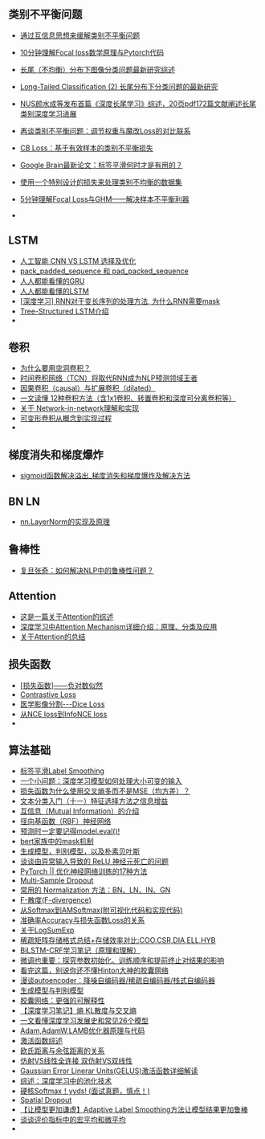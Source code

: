 

## 类别不平衡问题

- [通过互信息思想来缓解类别不平衡问题](https://mp.weixin.qq.com/s?__biz=MzIwMTc4ODE0Mw==&mid=2247509465&idx=2&sn=1a637068c358970af1ba1bfd1e4b0536&chksm=96ea7a59a19df34f0734d645ba02e33f3df5ac7be442dac471b4799569140c0d0d7d10f27fb9&mpshare=1&scene=24&srcid=0731eGYCh4BPeAvF1wsGhaBR&sharer_sharetime=1596188396962&sharer_shareid=9d627645afe156ff11b0a8519d982bcd&exportkey=A%2FIx29Nq%2Fv5DJvAY21sw%2Fe4%3D&pass_ticket=IL%2BeHRprAt5yAlLjjC250jaLkeHDOYyDyV4vRbYX%2F0r7c3KJ%2FwPqrBhOiTesV9Z9&wx_header=0#rd)
- [10分钟理解Focal loss数学原理与Pytorch代码](https://mp.weixin.qq.com/s?__biz=MzI4MDYzNzg4Mw==&mid=2247505638&idx=3&sn=bf9ff2fe30a1212a67246f1e05464505&chksm=ebb7ee32dcc06724e4832a585f1a9162b1b53cd8f4c309f8aa47e5f744347d8668672b7b6371&mpshare=1&scene=24&srcid=0731PXzoa1oCrdWzwJl0O6wr&sharer_sharetime=1596188820788&sharer_shareid=9d627645afe156ff11b0a8519d982bcd&exportkey=A2M6ShKYApr0upqtrXiTJGk%3D&pass_ticket=IL%2BeHRprAt5yAlLjjC250jaLkeHDOYyDyV4vRbYX%2F0r7c3KJ%2FwPqrBhOiTesV9Z9&wx_header=0#rd)

- [长尾（不均衡）分布下图像分类问题最新研究综述](https://mp.weixin.qq.com/s?__biz=MzI5MDUyMDIxNA==&mid=2247500731&idx=3&sn=0fa43b9aab2ad749c6f70b2fa17b8cb8&chksm=ec1c2e42db6ba7548f64394b79c7884b05e36eab230e313a656ef71c3cef8dd8451b1b0b59f3&mpshare=1&scene=24&srcid=07316Bz3Yg3rvvzCHDKlb2mX&sharer_sharetime=1596190892137&sharer_shareid=9d627645afe156ff11b0a8519d982bcd&exportkey=AwAKM7VqpKYTLZWxlX0BMnI%3D&pass_ticket=IL%2BeHRprAt5yAlLjjC250jaLkeHDOYyDyV4vRbYX%2F0r7c3KJ%2FwPqrBhOiTesV9Z9&wx_header=0#rd)
- [Long-Tailed Classification (2) 长尾分布下分类问题的最新研究](https://zhuanlan.zhihu.com/p/158638078)
- [NUS颜水成等发布首篇《深度长尾学习》综述，20页pdf172篇文献阐述长尾类别深度学习进展](https://mp.weixin.qq.com/s?__biz=MzU2OTA0NzE2NA==&mid=2247571158&idx=1&sn=0f1813128cc8b4e89b3ba4148575ae19&chksm=fc8737c5cbf0bed3d0ba694a67608b151b2299f39154080d76076a4ee40495d5f53aee3b0453&mpshare=1&scene=24&srcid=10144yEywrDy5LBexJ7Rqp81&sharer_sharetime=1634202597255&sharer_shareid=9d627645afe156ff11b0a8519d982bcd&exportkey=A0%2Fu79C9c4chhaVsYPhEWlg%3D&pass_ticket=X1hVh%2FzYha2Fa9G%2FZWK0bpCofPY07lt8BPBNyjf1xUWYljT%2Bk%2F9q5rZ%2F%2B4bWWFme&wx_header=0#rd)
- [再谈类别不平衡问题：调节权重与魔改Loss的对比联系](https://kexue.fm/archives/7708)
- [CB Loss：基于有效样本的类别不平衡损失](https://mp.weixin.qq.com/s?__biz=Mzg5ODAzMTkyMg==&mid=2247494771&idx=1&sn=f605465cd49ccf808e5dcd89833d06d6&chksm=c06a642ef71ded3872b5d79629b7f91b44e47ea8126e6cd4d40ab25806bebd7a55f8e36e9e48&mpshare=1&scene=24&srcid=0410uIDzSiQmZcw7Ze4KLvHX&sharer_sharetime=1618024133785&sharer_shareid=9d627645afe156ff11b0a8519d982bcd&exportkey=A3%2BfhPu4WaPYypNvLLOSfCs%3D&pass_ticket=X1hVh%2FzYha2Fa9G%2FZWK0bpCofPY07lt8BPBNyjf1xUWYljT%2Bk%2F9q5rZ%2F%2B4bWWFme&wx_header=0#rd)
- [Google Brain最新论文：标签平滑何时才是有用的？](https://www.jiqizhixin.com/articles/2019-07-09-7)
- [使用一个特别设计的损失来处理类别不均衡的数据集](https://www.toutiao.com/article/6764709766112477699/)
- [5分钟理解Focal Loss与GHM——解决样本不平衡利器](https://zhuanlan.zhihu.com/p/80594704)
- 

## LSTM

- [人工智能 CNN VS LSTM 选择及优化](https://www.dazhuanlan.com/dbray/topics/1519290)
- [pack_padded_sequence 和 pad_packed_sequence](https://zhuanlan.zhihu.com/p/342685890)
- [人人都能看懂的GRU](https://zhuanlan.zhihu.com/p/32481747)
- [人人都能看懂的LSTM](https://zhuanlan.zhihu.com/p/32085405)
- [[深度学习] RNN对于变长序列的处理方法, 为什么RNN需要mask](https://blog.csdn.net/zwqjoy/article/details/95050794)
- [Tree-Structured LSTM介绍](https://zhuanlan.zhihu.com/p/36608614)
- 

## 卷积
- [为什么要用空洞卷积？](https://mp.weixin.qq.com/s?__biz=MzAxMjMwODMyMQ==&mid=2456342851&idx=4&sn=6556c82aaf414df0ee60774a0da98c25&chksm=8c2fab4dbb58225b6892f242ba5a881fd003d1fcc10c2d081a82fad38beb6a084c292cd36cf6&scene=0&xtrack=1&exportkey=Ay8QN8s%2FMncipMjJc0MBypo%3D&pass_ticket=LlL6Ad5uohnLAlqJrzan%2BA5dDM3m9%2Bnl4L%2FaTWpnfTNnifRhbExGygOrgXBzVB7b&wx_header=0#rd)
- [时间卷积网络（TCN）将取代RNN成为NLP预测领域王者](https://www.toutiao.com/article/6753489961078489612/)
- [因果卷积（causal）与扩展卷积（dilated）](https://blog.csdn.net/tonygsw/article/details/81280364)
- [一文读懂 12种卷积方法（含1x1卷积、转置卷积和深度可分离卷积等）](https://mp.weixin.qq.com/s?__biz=MzI0NDUwNzYzMg==&mid=2247485405&idx=1&sn=61077d5709b0361f57bd86e3eb2ba580&chksm=e95df142de2a78548aa27a082bd511b54bfb9f76f9f430f17079c184f37006c111917874afe2&mpshare=1&scene=24&srcid=0924obMS666axIi3wDfaGvQh&sharer_sharetime=1569337834116&sharer_shareid=9d627645afe156ff11b0a8519d982bcd&pass_ticket=5l2GTJoNs3UnPjzRsDzXqTZBP6%2Btylp4BwIFxk3aFUwONC5l8MJz3gdjYHCbXS%2FH#rd)
- [关于 Network-in-network理解和实现](https://blog.csdn.net/m0_37561765/article/details/78874699)
- [可变形卷积从概念到实现过程](https://blog.csdn.net/LEEANG121/article/details/104234927)
- 

## 梯度消失和梯度爆炸
- [sigmoid函数解决溢出_梯度消失和梯度爆炸及解决方法](https://blog.csdn.net/weixin_39612726/article/details/111391713)

## BN LN
- [nn.LayerNorm的实现及原理](https://blog.csdn.net/weixin_41978699/article/details/122778085)

## 鲁棒性
- [复旦张奇：如何解决NLP中的鲁棒性问题？](https://mp.weixin.qq.com/s?__biz=MzU5ODg0MTAwMw==&mid=2247508080&idx=1&sn=3fe6c9920d93fd73c9645405ea6e95f3&chksm=febce3b4c9cb6aa2927a67bec04ca87d8cda660dbae3d25d8e381cbdbe786ef33fdf388a2973&mpshare=1&scene=24&srcid=1116RsD3z7FbUBuIFRO7emC7&sharer_sharetime=1637057596381&sharer_shareid=9d627645afe156ff11b0a8519d982bcd&exportkey=Azky0WfOZTyCjp%2BewyvxTrM%3D&pass_ticket=X1hVh%2FzYha2Fa9G%2FZWK0bpCofPY07lt8BPBNyjf1xUWYljT%2Bk%2F9q5rZ%2F%2B4bWWFme&wx_header=0#rd)


## Attention
- [这是一篇关于Attention的综述](https://zhuanlan.zhihu.com/p/148800609)
- [深度学习中Attention Mechanism详细介绍：原理、分类及应用](https://zhuanlan.zhihu.com/p/31547842)
- [关于Attention的总结](https://mp.weixin.qq.com/s/TV51xfQBvYf7E2kSmpJ0Og)


## 损失函数
- [[损失函数]——负对数似然](https://www.jianshu.com/p/61cf7f2ac53f)
- [Contrastive Loss](https://zhuanlan.zhihu.com/p/93917636)
- [医学影像分割---Dice Loss](https://zhuanlan.zhihu.com/p/86704421)
- [从NCE loss到InfoNCE loss](https://blog.csdn.net/m0_37876745/article/details/110933812)
- 

## 算法基础
- [标签平滑Label Smoothing](https://blog.csdn.net/qq_43211132/article/details/100510113)
- [一个小问题：深度学习模型如何处理大小可变的输入](https://mp.weixin.qq.com/s/jV_cqwZix6OPVhr2UxajYA)
- [损失函数为什么使用交叉熵多而不是MSE（均方差）？](https://blog.csdn.net/soga235/article/details/122094044)
- [文本分类入门（十一）特征选择方法之信息增益](http://www.blogjava.net/zhenandaci/archive/2009/03/24/261701.html)
- [互信息（Mutual Information）的介绍](https://blog.csdn.net/qq_15111861/article/details/80724278)
- [径向基函数（RBF）神经网络](https://blog.csdn.net/lin_angel/article/details/50725600)
- [预测时一定要记得model.eval()!](https://zhuanlan.zhihu.com/p/356500543)
- [bert家族中的mask机制](https://zhuanlan.zhihu.com/p/360982134)
- [生成模型，判别模型，以及朴素贝叶斯](https://blog.csdn.net/G090909/article/details/50209189)
- [谈谈由异常输入导致的 ReLU 神经元死亡的问题](https://liam.page/2018/11/30/vanishing-gradient-of-ReLU-due-to-unusual-input/)
- [PyTorch || 优化神经网络训练的17种方法](https://mp.weixin.qq.com/s?__biz=MzU1MjYzNjQwOQ==&mid=2247495246&idx=1&sn=db2fdce3a5a58db29174ab163d10778a&chksm=fbfdb4d8cc8a3dcef208aaad943cdd42616476159d8abd2d7f5a045b9db5436fb7ed151ab932&mpshare=1&scene=1&srcid=0506S7D0VBmvhlM3M83tKTi6&sharer_sharetime=1620274095789&sharer_shareid=9d627645afe156ff11b0a8519d982bcd&exportkey=A%2FmmbI4pcXfMW6PviF8A5CE%3D&pass_ticket=zQDDIUhIADOvRcLFnDfeb1%2FQJUysanjrtRnVNxo8e6uhRDnY1TW%2B8mgGkSdPrrW6&wx_header=0#rd)
- [Multi-Sample Dropout](https://blog.csdn.net/weixin_37947156/article/details/95936865)
- [常用的 Normalization 方法：BN、LN、IN、GN](https://mp.weixin.qq.com/s?__biz=MzA5ODEzMjIyMA==&mid=2247495854&idx=1&sn=e2d967621307dd2c728cc3559937e6cb&source=41#wechat_redirect)
- [F-散度(F-divergence)](https://blog.csdn.net/UESTC_C2_403/article/details/75208644)
- [从Softmax到AMSoftmax(附可视化代码和实现代码)](https://zhuanlan.zhihu.com/p/97475133)
- [准确率Accuracy与损失函数Loss的关系](https://blog.csdn.net/u014421797/article/details/104689384)
- [关于LogSumExp](https://zhuanlan.zhihu.com/p/153535799)
- [稀疏矩阵存储格式总结+存储效率对比:COO,CSR,DIA,ELL,HYB](https://www.cnblogs.com/xbinworld/p/4273506.html)
- [BiLSTM-CRF学习笔记（原理和理解）](https://www.cnblogs.com/Nobody0426/p/10712835.html)
- [微调也重要：探究参数初始化、训练顺序和提前终止对结果的影响](https://mp.weixin.qq.com/s?__biz=MzIwMTc4ODE0Mw==&mid=2247503917&idx=2&sn=fe84c23bd8c42df8181042bcb715ab47&chksm=96ea0fada19d86bbc0196c5fcb4c769aec5422f85625ba7d501c34a62618a03ce24d5352ea8e&scene=0&xtrack=1&exportkey=A0vQw2ARuljx5%2BSKTALb7zc%3D&pass_ticket=2nNdCGl4e4sq9wAo0Jz1c8Wmcz0v2Ul5F4CrBxcFYeAouMQJDtkRpzhq8COdlQLP#rd)
- [看完这篇，别说你还不懂Hinton大神的胶囊网络 ](https://www.sohu.com/a/226611009_633698)
- [漫谈autoencoder：降噪自编码器/稀疏自编码器/栈式自编码器](https://blog.csdn.net/wblgers1234/article/details/81545079)
- [生成模型与判别模型](https://blog.csdn.net/zouxy09/article/details/8195017)
- [胶囊网络：更强的可解释性](https://zhuanlan.zhihu.com/p/264910554)
- [【深度学习笔记】熵 KL散度与交叉熵](http://www.sniper97.cn/index.php/note/deep-learning/note-deep-learning/3886/)
- [一文看懂深度学习发展史和常见26个模型](https://zhuanlan.zhihu.com/p/50967380)
- [Adam,AdamW,LAMB优化器原理与代码](https://blog.csdn.net/weixin_41089007/article/details/107007221)
- [激活函数综述](https://www.cnblogs.com/YoungF/p/13424038.html)
- [欧氏距离与余弦距离的关系](https://blog.csdn.net/liuweiyuxiang/article/details/88736615)
- [仿射VS线性全连接 双仿射VS双线性](https://zhuanlan.zhihu.com/p/358079428)
- [Gaussian Error Linerar Units(GELUS)激活函数详细解读](https://mp.weixin.qq.com/s/I0fjxnNRPOkQN3wbZA0csA)
- [综述：深度学习中的池化技术](https://mp.weixin.qq.com/s?__biz=MzI5MDUyMDIxNA==&mid=2247539902&idx=2&sn=f56914d88067d5e4e4918498625df2f3&chksm=ec1cb147db6b3851bc9e65eaabd53bf011d7474f877689c66f64cbff4251fe64266147d0eb2f&mpshare=1&scene=24&srcid=0222KwjDsYBqvALlE7zhKRnL&sharer_sharetime=1613991579109&sharer_shareid=9d627645afe156ff11b0a8519d982bcd&exportkey=A%2FSuuEp93Vy8FeU%2BiqNQrRQ%3D&pass_ticket=ahSCjZBnxTVe3IcKWMxBQVeAXXap9Se8HXejNWF3PIlQHiDsRH5Yr1%2FzLdG%2FTkZA&wx_header=0#rd)
- [硬核Softmax！yyds! (面试真题，慎点！)](https://mp.weixin.qq.com/s?__biz=MzkzNDIxMzE1NQ==&mid=2247488004&idx=1&sn=e323c72c5e066def9acddaa3fdc9fdac&chksm=c241f148f536785e3283b2e554107c23e6cdffb2ca74c74c861265a0a8501f55515411fa80e1&mpshare=1&scene=24&srcid=0628rbE3Rcad0WIIky6Q0Fhm&sharer_sharetime=1624884516348&sharer_shareid=9d627645afe156ff11b0a8519d982bcd&exportkey=Aw5u9UZYxqjvVUdGR3BsI10%3D&pass_ticket=ahSCjZBnxTVe3IcKWMxBQVeAXXap9Se8HXejNWF3PIlQHiDsRH5Yr1%2FzLdG%2FTkZA&wx_header=0#rd)
- [Spatial Dropout](https://blog.csdn.net/weixin_43896398/article/details/84762943)
- [【让模型更加谦虚】Adaptive Label Smoothing方法让模型结果更加鲁棒](https://mp.weixin.qq.com/s?__biz=MzA4MDExMDEyMw==&mid=2247489910&idx=2&sn=83f64bd846aaf8b0e2dbdeba5008d472&chksm=9fa86e32a8dfe7244453a3e8226265dcd543fa4f5020a687008600fe8e3e86f6fecdb2f0eaac&mpshare=1&scene=24&srcid=09287VzsiRZ1PwzBLs74bDyB&sharer_sharetime=1601253692847&sharer_shareid=9d627645afe156ff11b0a8519d982bcd&exportkey=A3n6EZSkPRlGGg%2FRD08LKKw%3D&pass_ticket=FVXzVd6yWxG%2B0cVb1fBXuMn3sRqbaPHr1VXt2A%2BQ1R%2FpI%2Fpfv01eV0arVDwW0wda&wx_header=0#rd)
- [谈谈评价指标中的宏平均和微平均](https://www.cnblogs.com/robert-dlut/p/5276927.html)
- 
